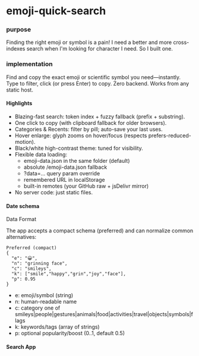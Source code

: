 # emoji-quick-search

### purpose
Finding the right emoji or symbol is a pain! I need a better and more cross-indexes search when I'm looking for character I need. So I built one.

### implementation
Find and copy the exact emoji or scientific symbol you need—instantly.
Type to filter, click (or press Enter) to copy. Zero backend. Works from any static host.

#### Highlights
* Blazing-fast search: token index + fuzzy fallback (prefix + substring).
* One click to copy (with clipboard fallback for older browsers).
* Categories & Recents: filter by pill; auto-save your last uses.
* Hover enlarge: glyph zooms on hover/focus (respects prefers-reduced-motion).
* Black/white high-contrast theme: tuned for visibility.
* Flexible data loading:
  * emoji-data.json in the same folder (default)
  * absolute /emoji-data.json fallback
  * ?data=… query param override
  * remembered URL in localStorage
  * built-in remotes (your GitHub raw + jsDelivr mirror)
* No server code: just static files.

#### Date schema
Data Format

The app accepts a compact schema (preferred) and can normalize common alternatives:

```
Preferred (compact)
{
  "e": "😀",
  "n": "grinning face",
  "c": "smileys",
  "k": ["smile","happy","grin","joy","face"],
  "p": 0.95
}
```

* e: emoji/symbol (string)
* n: human-readable name
* c: category one of smileys|people|gestures|animals|food|activities|travel|objects|symbols|flags
* k: keywords/tags (array of strings)
* p: optional popularity/boost (0..1, default 0.5)


#### Search App


